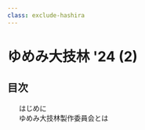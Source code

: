 ```yaml
---
class: exclude-hashira
---
```


# ゆめみ大技林 '24 (2)

<nav id="toc" role="doc-toc">

## 目次

1. [はじめに](preface.html)
1. [ゆめみ大技林製作委員会とは](preface.html)

</nav>
